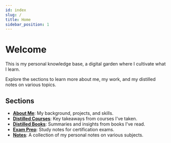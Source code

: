 ```yaml
---
id: index
slug: /
title: Home
sidebar_position: 1
---
```


# Welcome

This is my personal knowledge base, a digital garden where I cultivate what I learn.

Explore the sections to learn more about me, my work, and my distilled notes on various topics.

## Sections

- **[About Me](/about-me)**: My background, projects, and skills.
- **[Distilled Courses](/distilled-courses)**: Key takeaways from courses I've taken.
- **[Distilled Books](/distilled-books)**: Summaries and insights from books I've read.
- **[Exam Prep](/exam-prep)**: Study notes for certification exams.
- **[Notes](/notes)**: A collection of my personal notes on various subjects.
